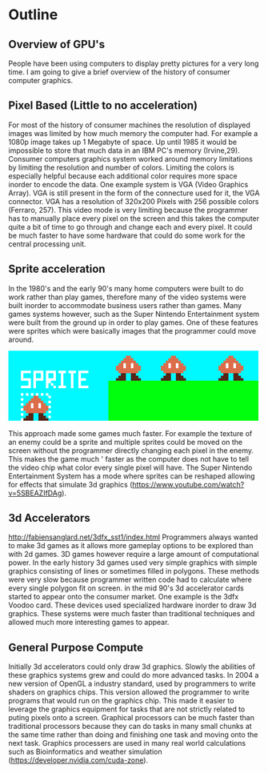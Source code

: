 # Outline
## Overview of GPU's
  People have been using computers to display pretty pictures for a very long time. I am going to give a brief
  overview of the history of consumer computer graphics.
## Pixel Based (Little to no acceleration)
  For most of the history of consumer machines the resolution of displayed images was limited by how much memory the
  computer had. For example a 1080p image takes up 1 Megabyte of space. Up until 1985 it would be impossible to store
  that much data in an IBM PC's memory (Irvine,29). Consumer computers graphics system worked around memory limitations
  by limiting the resolution and number of colors. Limiting the colors is especially helpful because each additional color
  requires more space inorder to encode the data. One example system is VGA (Video Graphics Array). VGA is still present in
  the form of the connecture used for it, the VGA connector. VGA has a resolution of 320x200 Pixels with 256 possible colors (Ferraro, 257). This video mode is very limiting because the programmer has to manually place every pixel on the screen and this takes the computer quite a bit of time to go through and change each and every pixel. It could be much faster to
  have some hardware that could do some work for the central processing unit.
## Sprite acceleration
  In the 1980's and the early 90's many home computers were built to do work rather than play games, therefore many
  of the video systems were built inorder to accommodate business users rather than games. Many games systems however, such
  as the Super Nintendo Entertainment system were built from the ground up in order to play games. One of these features
  were sprites which were basically images that the programmer could move around.
 
  ![Sprite](image.png)
 
  This approach made some games much faster. For example the texture of an enemy could be a sprite and multiple sprites
  could be moved on the screen without the programmer directly changing each pixel in the enemy. This makes the game much '
  faster as the computer does not have to tell the video chip what color every single pixel will have. The Super Nintendo
  Entertainment System has a mode where sprites can be reshaped allowing for effects that simulate 3d graphics
  (https://www.youtube.com/watch?v=5SBEAZIfDAg).
## 3d Accelerators
  http://fabiensanglard.net/3dfx_sst1/index.html
  Programmers always wanted to make 3d games as it allows more gameplay options to be explored than with 2d games. 3D games
  however require a large amount of computational power. In the early history 3d games used very simple graphics with
  simple graphics consisting of lines or sometimes filled in polygons. These methods were very slow because programmer
  written code had to calculate where every single polygon fit on screen. in the mid 90's 3d accelerator cards started
  to appear onto the consumer market. One example is the 3dfx Voodoo card. These devices used specialized hardware inorder
  to draw 3d graphics. These systems were much faster than traditional techniques and allowed much more interesting games
  to appear.
## General Purpose Compute
Initially 3d accelerators could only draw 3d graphics. Slowly the abilities of these graphics systems grew and could do more advanced tasks. In 2004 a new version of OpenGL a industry standard, used by programmers to write shaders on graphics chips.
This version allowed the programmer to write programs that would run on the graphics chip. This made it easier to
leverage the graphics equipment for tasks that are not strictly related to puting pixels onto a screen. Graphical
processors can be much faster than traditional processors because they can do tasks in many small chunks at the same time
rather than doing and finishing one task and moving onto the next task. Graphics processers are used in many real world
calculations such as Bioinformatics and weather simulation (https://developer.nvidia.com/cuda-zone).

